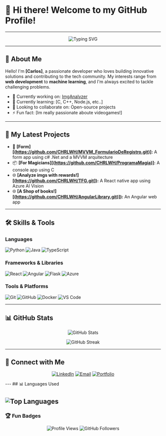 # 👋 Hi there! Welcome to my GitHub Profile!

---

<p align="center">
  <img src="https://readme-typing-svg.demolab.com?font=Fira+Code&size=22&pause=1000&color=36ADF7&width=435&lines=Software+Developer+%7C+Tech+Enthusiast;Open+Source+Contributor;Always+Learning+New+Things!" alt="Typing SVG" />
</p>

---

## 🌟 About Me

Hello! I'm **[Carlos]**, a passionate developer who loves building innovative solutions and contributing to the tech community. My interests range from **web development** to **machine learning**, and I'm always excited to tackle challenging problems.

- 🔭 Currently working on: [ImgAnalyzer](https://github.com/CHRLWH/TFG.git)
- 🌱 Currently learning: [C, C++, Node.js, etc..]
- 👯 Looking to collaborate on: Open-source projects
- ⚡ Fun fact: [Im really passionate aboute videogames!]

---

## 🌱 My Latest Projects

- 🚀 **[Form][(https://github.com/CHRLWH/MVVM_FormularioDeRegistro.git)]:** A form app using c# .Net and a MVVM arquitecture
- 📦 **[For Magicians][(https://github.com/CHRLWH/ProgramaMagia)]:** A console app using C 
- 🌐 **[Analyze imgs with rewards!][(https://github.com/CHRLWH/TFG.git]):** A React native app using Azure AI Vision
- 🌐 **[A Shop of books!][(https://github.com/CHRLWH/AngularLibrary.git)]):** An Angular web app
  
---
## 🛠️ Skills & Tools

### Languages
![Python](https://img.shields.io/badge/Python-3776AB?style=flat-square&logo=python&logoColor=white)
![Java](https://img.shields.io/badge/Java-007396?style=flat-square&logo=java&logoColor=white)
![TypeScript](https://img.shields.io/badge/TypeScript-007ACC?style=flat-square&logo=typescript&logoColor=white)

### Frameworks & Libraries
![React](https://img.shields.io/badge/React-61DAFB?style=flat-square&logo=react&logoColor=black)
![Angular](https://img.shields.io/badge/Angular-339933?style=flat-square&logo=angular&logoColor=white)
![Flask](https://img.shields.io/badge/Flask-092E20?style=flat-square&logo=flask&logoColor=white)
![Azure](https://img.shields.io/badge/Azure-38B2AC?style=flat-square&logo=azure&logoColor=white)

### Tools & Platforms
![Git](https://img.shields.io/badge/Git-F05032?style=flat-square&logo=git&logoColor=white)
![GitHub](https://img.shields.io/badge/GitHub-181717?style=flat-square&logo=github&logoColor=white)
![Docker](https://img.shields.io/badge/Docker-2496ED?style=flat-square&logo=docker&logoColor=white)
![VS Code](https://img.shields.io/badge/VS_Code-007ACC?style=flat-square&logo=visual-studio-code&logoColor=white)

---

## 📊 GitHub Stats

<p align="center">
  <img src="https://github-readme-stats.vercel.app/api?username=chrlwh&show_icons=true&theme=radical" alt="GitHub Stats" />
</p>

<p align="center">
  <img src="https://github-readme-streak-stats.herokuapp.com/?user=chrlwh&theme=radical" alt="GitHub Streak" />
</p>

---

## 🔗 Connect with Me

<p align="center">
  <a href="https://www.linkedin.com/in/carlos-hern%C3%A1ndez-275010236/" target="_blank"><img alt="LinkedIn" src="https://img.shields.io/badge/LinkedIn-0A66C2?style=for-the-badge&logo=linkedin&logoColor=white" /></a>
  <a href="mailto:your-email@example.com"><img alt="Email" src="https://img.shields.io/badge/Email-D14836?style=for-the-badge&logo=gmail&logoColor=white" /></a>
  <a href="https://your-portfolio.com" target="_blank"><img alt="Portfolio" src="https://img.shields.io/badge/Portfolio-FF5722?style=for-the-badge&logo=web&logoColor=white" /></a>
</p>
---
## 📊 Languages Used

![Top Languages](https://github-readme-stats.vercel.app/api/top-langs/?username=chrlwh&layout=compact&theme=radical)
---

### 🏆 Fun Badges
<p align="center">
  <img src="https://visitor-badge.laobi.icu/badge?page_id=your-username.chrlwh" alt="Profile Views" />
  <img src="https://img.shields.io/github/followers/chrlwh?style=social" alt="GitHub Followers" />
</p>
